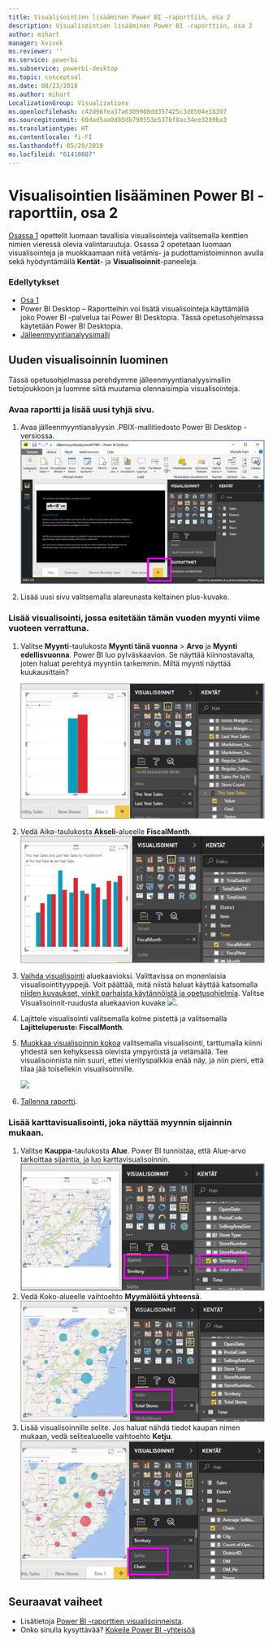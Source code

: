 ```yaml
---
title: Visualisointien lisääminen Power BI -raporttiin, osa 2
description: Visualisointien lisääminen Power BI -raporttiin, osa 2
author: mihart
manager: kvivek
ms.reviewer: ''
ms.service: powerbi
ms.subservice: powerbi-desktop
ms.topic: conceptual
ms.date: 08/23/2018
ms.author: mihart
LocalizationGroup: Visualizations
ms.openlocfilehash: c42d96fea37a6309908dd357425c3d0504e18397
ms.sourcegitcommit: 60dad5aa0d85db790553e537bf8ac34ee3289ba3
ms.translationtype: HT
ms.contentlocale: fi-FI
ms.lasthandoff: 05/29/2019
ms.locfileid: "61410087"
---
```

# <a name="part-2-add-visualizations-to-a-power-bi-report"></a>Visualisointien lisääminen Power BI -raporttiin, osa 2
[Osassa 1](power-bi-report-add-visualizations-ii.md) opettelit luomaan tavallisia visualisointeja valitsemalla kenttien nimien vieressä olevia valintaruutuja.  Osassa 2 opetetaan luomaan visualisointeja ja muokkaamaan niitä vetämis- ja pudottamistoiminnon avulla sekä hyödyntämällä **Kentät**- ja **Visualisoinnit**-paneeleja.

### <a name="prerequisites"></a>Edellytykset
- [Osa 1](power-bi-report-add-visualizations-ii.md)
- Power BI Desktop – Raportteihin voi lisätä visualisointeja käyttämällä joko Power BI -palvelua tai Power BI Desktopia. Tässä opetusohjelmassa käytetään Power BI Desktopia. 
- [Jälleenmyyntianalyysimalli](http://download.microsoft.com/download/9/6/D/96DDC2FF-2568-491D-AAFA-AFDD6F763AE3/Retail%20Analysis%20Sample%20PBIX.pbix)

## <a name="create-a-new-visualization"></a>Uuden visualisoinnin luominen
Tässä opetusohjelmassa perehdymme jälleenmyyntianalyysimallin tietojoukkoon ja luomme siitä muutamia olennaisimpia visualisointeja.

### <a name="open-a-report-and-add-a-new-blank-page"></a>Avaa raportti ja lisää uusi tyhjä sivu.
1. Avaa jälleenmyyntianalyysin .PBIX-mallitiedosto Power BI Desktop -versiossa. 
   ![](media/power-bi-report-add-visualizations-ii/power-bi-open-desktop.png)   

2. Lisää uusi sivu valitsemalla alareunasta keltainen plus-kuvake.

### <a name="add-a-visualization-that-looks-at-this-years-sales-compared-to-last-year"></a>Lisää visualisointi, jossa esitetään tämän vuoden myynti viime vuoteen verrattuna.
1. Valitse **Myynti**-taulukosta **Myynti tänä vuonna** > **Arvo** ja **Myynti edellisvuonna**. Power BI luo pylväskaavion.  Se näyttää kiinnostavalta, joten haluat perehtyä myyntiin tarkemmin. Miltä myynti näyttää kuukausittain?  
   
   ![](media/power-bi-report-add-visualizations-ii/power-bi-barchart.png)
2. Vedä Aika-taulukosta **Akseli**-alueelle **FiscalMonth**.  
   ![](media/power-bi-report-add-visualizations-ii/power-bi-month.png)
3. [Vaihda visualisointi](power-bi-report-change-visualization-type.md) aluekaavioksi.  Valittavissa on monenlaisia visualisointityyppejä. Voit päättää, mitä niistä haluat käyttää katsomalla [niiden kuvaukset, vinkit parhaista käytännöistä ja opetusohjelmia](power-bi-visualization-types-for-reports-and-q-and-a.md). Valitse Visualisoinnit-ruudusta aluekaavion kuvake ![](media/power-bi-report-add-visualizations-ii/power-bi-areachart.png).
4. Lajittele visualisointi valitsemalla kolme pistettä ja valitsemalla **Lajitteluperuste: FiscalMonth**.
5. [Muokkaa visualisoinnin kokoa](power-bi-visualization-move-and-resize.md) valitsemalla visualisointi, tarttumalla kiinni yhdestä sen kehyksessä olevista ympyröistä ja vetämällä. Tee visualisoinnista niin suuri, ettei vierityspalkkia enää näy, ja niin pieni, että tilaa jää toisellekin visualisoinnille.
   
   ![](media/power-bi-report-add-visualizations-ii/pbi_part2_7b.png)
6. [Tallenna raportti](../service-report-save.md).

### <a name="add-a-map-visualization-that-looks-at-sales-by-location"></a>Lisää karttavisualisointi, joka näyttää myynnin sijainnin mukaan.
1. Valitse **Kauppa**-taulukosta **Alue**. Power BI tunnistaa, että Alue-arvo tarkoittaa sijaintia, ja luo karttavisualisoinnin.  
   ![](media/power-bi-report-add-visualizations-ii/power-bi-map.png)
2. Vedä Koko-alueelle vaihtoehto **Myymälöitä yhteensä**.  
   ![](media/power-bi-report-add-visualizations-ii/power-bi-map2.png)
3. Lisää visualisoinnille selite.  Jos haluat nähdä tiedot kaupan nimen mukaan, vedä selitealueelle vaihtoehto **Ketju**.  
   ![](media/power-bi-report-add-visualizations-ii/power-bi-legend.png)

## <a name="next-steps"></a>Seuraavat vaiheet
* Lisätietoja [Power BI -raporttien visualisoinneista](power-bi-report-visualizations.md).  
* Onko sinulla kysyttävää? [Kokeile Power BI -yhteisöä](http://community.powerbi.com/)

